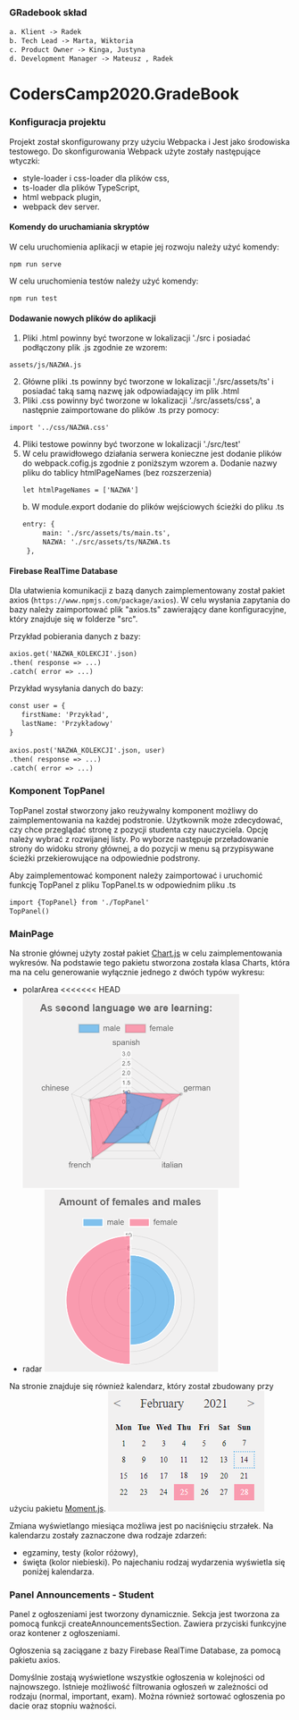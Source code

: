 ### GRadebook skład

    a. Klient -> Radek
    b. Tech Lead -> Marta, Wiktoria
    c. Product Owner -> Kinga, Justyna
    d. Development Manager -> Mateusz , Radek

# CodersCamp2020.GradeBook

### Konfiguracja projektu

Projekt został skonfigurowany przy użyciu Webpacka i Jest jako środowiska testowego. Do skonfigurowania Webpack użyte zostały następujące wtyczki:

- style-loader i css-loader dla plików css,
- ts-loader dla plików TypeScript,
- html webpack plugin,
- webpack dev server.

#### Komendy do uruchamiania skryptów

W celu uruchomienia aplikacji w etapie jej rozwoju należy użyć komendy:

```
npm run serve
```

W celu uruchomienia testów należy użyć komendy:

```
npm run test
```

#### Dodawanie nowych plików do aplikacji

1. Pliki .html powinny być tworzone w lokalizacji './src i posiadać podłączony plik .js zgodnie ze wzorem:

```
assets/js/NAZWA.js
```

2. Główne pliki .ts powinny być tworzone w lokalizacji './src/assets/ts' i posiadać taką samą nazwę jak odpowiadający im plik .html
3. Pliki .css powinny być tworzone w lokalizacji './src/assets/css', a następnie zaimportowane do plików .ts przy pomocy:

```
import '../css/NAZWA.css'
```

4. Pliki testowe powinny być tworzone w lokalizacji './src/test'
5. W celu prawidłowego działania serwera konieczne jest dodanie plików do webpack.cofig.js zgodnie z poniższym wzorem
   a. Dodanie nazwy pliku do tablicy htmlPageNames (bez rozszerzenia)
   ```
   let htmlPageNames = ['NAZWA']
   ```
   b. W module.export dodanie do plików wejściowych ścieżki do pliku .ts
   ```
   entry: {
        main: './src/assets/ts/main.ts',
        NAZWA: './src/assets/ts/NAZWA.ts
    },
   ```

#### Firebase RealTime Database

Dla ułatwienia komunikacji z bazą danych zaimplementowany został pakiet axios (`https://www.npmjs.com/package/axios`).
W celu wysłania zapytania do bazy należy zaimportować plik "axios.ts" zawierający dane konfiguracyjne, który znajduje się w folderze "src".

Przykład pobierania danych z bazy:

```
axios.get('NAZWA_KOLEKCJI'.json)
.then( response => ...)
.catch( error => ...)

```

Przykład wysyłania danych do bazy:

```
const user = {
   firstName: 'Przykład',
   lastName: 'Przykładowy'
}

axios.post('NAZWA_KOLEKCJI'.json, user)
.then( response => ...)
.catch( error => ...)

```

### Komponent TopPanel

TopPanel został stworzony jako reużywalny komponent możliwy do zaimplementowania na każdej podstronie. Użytkownik może zdecydować, czy chce przeglądać stronę z pozycji studenta czy nauczyciela. Opcję należy wybrać z rozwijanej listy. Po wyborze następuje przeładowanie strony do widoku strony głównej, a do pozycji w menu są przypisywane ścieżki przekierowujące na odpowiednie podstrony.

Aby zaimplementować komponent należy zaimportować i uruchomić funkcję TopPanel z pliku TopPanel.ts w odpowiednim pliku .ts

```
import {TopPanel} from './TopPanel'
TopPanel()
```

### MainPage

Na stronie głównej użyty został pakiet [Chart.js](https://www.chartjs.org/) w celu zaimplementowania wykresów. Na podstawie tego pakietu stworzona została klasa Charts, która ma na celu generowanie wyłącznie jednego z dwóch typów wykresu:

- polarArea
<<<<<<< HEAD
![polarArea](/dist/assets/static/wykres2.PNG)
- radar
![radar](/dist/assets/static/wykres1.PNG)

Na stronie znajduje się również kalendarz, który został zbudowany przy użyciu pakietu [Moment.js](https://momentjs.com/). 
![calendar](/dist/assets/static/kalendarz.PNG)


Zmiana wyświetlango miesiąca możliwa jest po naciśnięciu strzałek. Na kalendarzu zostały zaznaczone dwa rodzaje zdarzeń:

- egzaminy, testy (kolor różowy),
- święta (kolor niebieski).
  Po najechaniu rodzaj wydarzenia wyświetla się poniżej kalendarza.

### Panel Announcements - Student

Panel z ogłoszeniami jest tworzony dynamicznie. Sekcja jest tworzona za pomocą funkcji createAnnouncementsSection. Zawiera przyciski funkcyjne oraz kontener z ogłoszeniami.

Ogłoszenia są zaciągane z bazy Firebase RealTime Database, za pomocą pakietu axios.

Domyślnie zostają wyświetlone wszystkie ogłoszenia w kolejności od najnowszego. Istnieje możliwość filtrowania ogłoszeń w zależności od rodzaju (normal, important, exam). Można również sortować ogłoszenia po dacie oraz stopniu ważności.
